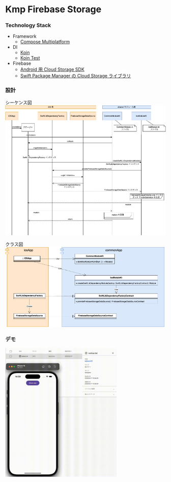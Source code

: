 # Kmp Firebase Storage

### Technology Stack

* Framework
    * [Compose Multiplatform](https://www.jetbrains.com/ja-jp/compose-multiplatform/)
* DI
    * [Koin](https://insert-koin.io/)
    * [Koin Test](https://insert-koin.io/docs/reference/koin-test/testing/)   
* Firebase
    * [Android 用 Cloud Storage SDK](https://firebase.google.com/docs/storage/android/start?hl=ja)
    * [Swift Package Manager の Cloud Storage ライブラリ](https://firebase.google.com/docs/storage/ios/start?hl=ja)


### 設計

シーケンス図  
<img src="docs/シーケンス図.png" width = "700px">


クラス図  
<img src="docs/クラス図.png" width = "500px">

### デモ

<img src="docs/firebase_storage.gif" width = "350px">